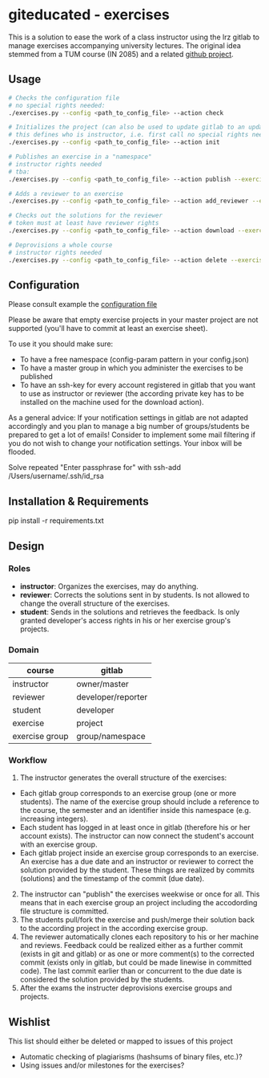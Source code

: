 # giteducated - exercises

This is a solution to ease the work of a class instructor using the lrz gitlab to manage exercises accompanying university lectures.
The original idea stemmed from a TUM course (IN 2085) and a related [github project](https://github.com/education/teachers_pet).

## Usage

```bash
# Checks the configuration file 
# no special rights needed:
./exercises.py --config <path_to_config_file> --action check 

# Initializes the project (can also be used to update gitlab to an updated config file)
# this defines who is instructor, i.e. first call no special rights needed, after that instructor rights
./exercises.py --config <path_to_config_file> --action init

# Publishes an exercise in a "namespace"
# instructor rights needed
# tba:
./exercises.py --config <path_to_config_file> --action publish --exercise <exercise>

# Adds a reviewer to an exercise
./exercises.py --config <path_to_config_file> --action add_reviewer --exercise <exercise>

# Checks out the solutions for the reviewer 
# token must at least have reviewer rights 
./exercises.py --config <path_to_config_file> --action download --exercise <exercise> --duedate <unixtimestamp>

# Deprovisions a whole course
# instructor rights needed
./exercises.py --config <path_to_config_file> --action delete --exercise <exercise>

``` 

## Configuration

Please consult example the [configuration file](https://gitlab.lrz.de/giteducated/exercises/blob/master/example_config.json)

Please be aware that empty exercise projects in your master project are not supported (you'll have
to commit at least an exercise sheet).

To use it you should make sure:
* To have a free namespace (config-param pattern in your config.json)
* To have a master group in which you administer the exercises to be published
* To have an ssh-key for every account registered in gitlab that you want to use as instructor or reviewer (the according private key has to be installed on the machine used for the download action).

As a general advice: If your notification settings in gitlab are not adapted accordingly and you
plan to manage a big number of groups/students be prepared to get a lot of emails!
Consider to implement some mail filtering if you do not wish to change your notification settings.
Your inbox will be flooded.

Solve repeated "Enter passphrase for" with ssh-add /Users/username/.ssh/id_rsa

## Installation & Requirements

pip install -r requirements.txt

## Design

### Roles

* __instructor__: Organizes the exercises, may do anything.
* __reviewer__: Corrects the solutions sent in by students. Is not allowed to change the overall structure of the exercises.
* __student__: Sends in the solutions and retrieves the feedback. Is only granted developer's access rights in his or her exercise group's projects.

### Domain

| course          | gitlab             |
|-----------------|--------------------|
| instructor      | owner/master       |
| reviewer        | developer/reporter |
| student         | developer          |
| exercise        | project            |
| exercise group  | group/namespace    |

### Workflow

1. The instructor generates the overall structure of the exercises:
  * Each gitlab group corresponds to an exercise group (one or more students). The name of the exercise group should include a reference to the course, the semester and an identifier inside this namespace (e.g. increasing integers).
  * Each student has logged in at least once in gitlab (therefore his or her account exists). The instructor can now connect the student's account with an exercise group.
  * Each gitlab project inside an exercise group corresponds to an exercise. An exercise has a due date and an instructor or reviewer to correct the solution provided by the student. These things are realized by commits (solutions) and the timestamp of the commit (due date).
2. The instructor can "publish" the exercises weekwise or once for all. This means that in each exercise group an project including the accodording file structure is committed.
3. The students pull/fork the exercise and push/merge their solution back to the according project in the according exercise group.
4. The reviewer automatically clones each repository to his or her machine and reviews. Feedback could be realized either as a further commit (exists in git and gitlab) or as one or more comment(s) to the corrected commit (exists only in gitlab, but could be made linewise in committed code). The last commit earlier than or concurrent  to the due date is considered the solution provided by the students.
5. After the exams the instructer deprovisions exercise groups and projects.

## Wishlist
This list should either be deleted or mapped to issues of this project
* Automatic checking of plagiarisms (hashsums of binary files, etc.)?
* Using issues and/or milestones for the exercises? 
